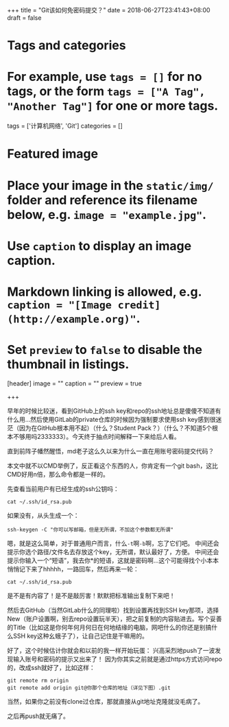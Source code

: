 +++
title = "Git该如何免密码提交？"
date = 2018-06-27T23:41:43+08:00
draft = false

# Tags and categories
# For example, use `tags = []` for no tags, or the form `tags = ["A Tag", "Another Tag"]` for one or more tags.
tags = ['计算机网络', 'Git']
categories = []

# Featured image
# Place your image in the `static/img/` folder and reference its filename below, e.g. `image = "example.jpg"`.
# Use `caption` to display an image caption.
#   Markdown linking is allowed, e.g. `caption = "[Image credit](http://example.org)"`.
# Set `preview` to `false` to disable the thumbnail in listings.
[header]
image = ""
caption = ""
preview = true

+++

早年的时候比较迷，看到GitHub上的ssh key和repo的ssh地址总是傻傻不知道有什么用...然后使用GitLab的private仓库的时候因为强制要求使用ssh key感到很迷茫（因为在GitHub根本用不起）（什么？Student Pack？）（什么？不知道5个根本不够用吗2333333）。今天终于抽点时间解释一下来给后人看。

直到前阵子幡然醒悟，md老子这么久以来为什么一直在用账号密码提交代码？

本文中就不以CMD举例了，反正看这个东西的人，你肯定有一个git bash，这比CMD好用n倍，那么命令都是一样的。

先查看当前用户有已经生成的ssh公钥吗：
```shell
cat ~/.ssh/id_rsa.pub
```

如果没有，从头生成一个：

```shell
ssh-keygen -C "你可以写邮箱，但是无所谓，不加这个参数都无所谓"
```

嗯，就是这么简单，对于普通用户而言，什么`-t`啊`-b`啊，忘了它们吧。
中间还会提示你选个路径/文件名去存放这个key，无所谓，默认最好了，方便。
中间还会提示你输入一个“短语”，我去你*的短语，这就是密码啊...这个可能得找个小本本悄悄记下来了hhhhh，一路回车，然后再来一轮：

```shell
cat ~/.ssh/id_rsa.pub
```

是不是有内容了！是不是敲厉害！默默把标准输出复制下来吧！

然后去GitHub（当然GitLab什么的同理啦）找到设置再找到SSH key那项，选择New（账户设置啊，别去repo设置玩半天），把之前复制的内容贴进去。写个妥善的Title（比如这是你何年何月何日在何地结缘的电脑，网吧什么的你还是别搞什么SSH key这种幺蛾子了），让自己记住是干嘛用的。

好了，这个时候估计你就会和以前的我一样开始玩蛋：
兴高采烈地push了一波发现输入账号和密码的提示又出来了！
因为你其实之前就是通过https方式访问repo的，改成ssh就好了，比如这样：

```shell
git remote rm origin
git remote add origin git@你那个仓库的地址（详见下图）.git
```

当然，如果你之前没有clone过仓库，那就直接从git地址克隆就没毛病了。

之后再push就无痛了。